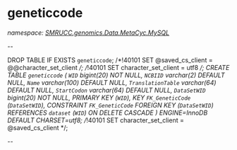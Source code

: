 ﻿# geneticcode
_namespace: [SMRUCC.genomics.Data.MetaCyc.MySQL](./index.md)_

--
 
 DROP TABLE IF EXISTS `geneticcode`;
 /*!40101 SET @saved_cs_client = @@character_set_client */;
 /*!40101 SET character_set_client = utf8 */;
 CREATE TABLE `geneticcode` (
 `WID` bigint(20) NOT NULL,
 `NCBIID` varchar(2) DEFAULT NULL,
 `Name` varchar(100) DEFAULT NULL,
 `TranslationTable` varchar(64) DEFAULT NULL,
 `StartCodon` varchar(64) DEFAULT NULL,
 `DataSetWID` bigint(20) NOT NULL,
 PRIMARY KEY (`WID`),
 KEY `FK_GeneticCode` (`DataSetWID`),
 CONSTRAINT `FK_GeneticCode` FOREIGN KEY (`DataSetWID`) REFERENCES `dataset` (`WID`) ON DELETE CASCADE
 ) ENGINE=InnoDB DEFAULT CHARSET=utf8;
 /*!40101 SET character_set_client = @saved_cs_client */;
 
 --




